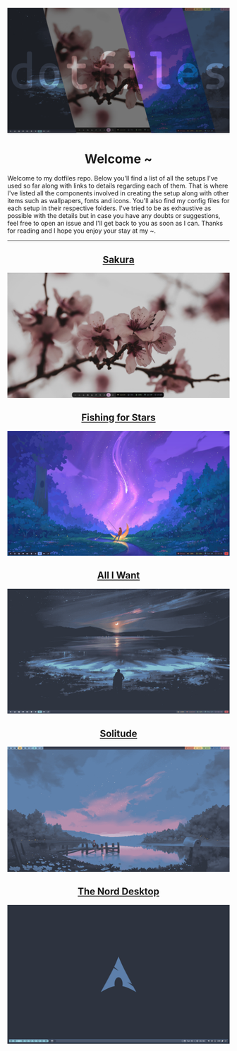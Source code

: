 ![Banner Image](/images/banner.png)

<p align="center">
	<h1 align="center">Welcome ~</h1>
</p>

Welcome to my dotfiles repo. Below you'll find a list of all the setups I've used so far along with links to details regarding each of them. That is where I've listed all the components involved in creating the setup along with other items such as wallpapers, fonts and icons. You'll also find my config files for each setup in their respective folders. I've tried to be as exhaustive as possible with the details but in case you have any doubts or suggestions, feel free to open an issue and I'll get back to you as soon as I can. Thanks for reading and I hope you enjoy your stay at my ~.

---
<body>
	<h2 align="center">
		<a href="https://github.com/lokesh-krishna/dotfiles/tree/main/mountain">Sakura</a>
	</h2>
</body>

![Screenshot of clean system](/mountain/images/clean.png)

<body>
	<h2 align="center">
		<a href="https://github.com/lokesh-krishna/dotfiles/tree/main/tokyo-night">Fishing for Stars</a>
	</h2>
</body>

![Screenshot of clean system](/tokyo-night/images/clean.png)

<body>
	<h2 align="center">
		<a href="https://github.com/lokesh-krishna/dotfiles/tree/main/nord-v3">All I Want</a>
	</h2>
</body>

![Screenshot of clean system](/nord-v3/images/clean.png)


<body>
	<h2 align="center">
		<a href="https://github.com/lokesh-krishna/dotfiles/tree/main/nord-v2">Solitude</a>
	</h2>
</body>

![Screenshot of clean system](/nord-v2/images/clean.png)


<body>
	<h2 align="center">
		<a href="https://github.com/lokesh-krishna/dotfiles/tree/main/nord-v1">The Nord Desktop</a>
	</h2>
</body>

![Screenshot of clean system](/nord-v1/images/clean.png)
